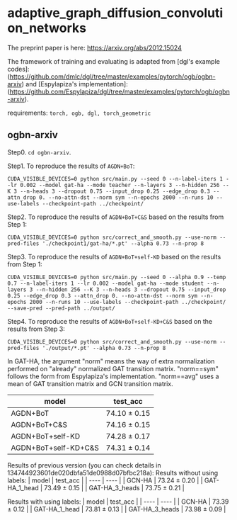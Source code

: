 # adaptive_graph_diffusion_convolution_networks

The preprint paper is here: https://arxiv.org/abs/2012.15024

The framework of training and evaluating is adapted from [dgl's example codes]:(https://github.com/dmlc/dgl/tree/master/examples/pytorch/ogb/ogbn-arxiv) and [Espylapiza's implementation]:(https://github.com/Espylapiza/dgl/tree/master/examples/pytorch/ogb/ogbn-arxiv).

requirements: `torch, ogb, dgl, torch_geometric`

## ogbn-arxiv

Step0. `cd ogbn-arxiv`.

Step1. To reproduce the results of `AGDN+BoT`:
```
CUDA_VISIBLE_DEVICES=0 python src/main.py --seed 0 --n-label-iters 1 --lr 0.002 --model gat-ha --mode teacher --n-layers 3 --n-hidden 256 --K 3 --n-heads 3 --dropout 0.75 --input_drop 0.25 --edge_drop 0.3 --attn_drop 0. --no-attn-dst --norm sym --n-epochs 2000 --n-runs 10 --use-labels --checkpoint-path ../checkpoint/
```

Step2. To reproduce the results of `AGDN+BoT+C&S` based on the results from Step 1:
```
CUDA_VISIBLE_DEVICES=0 python src/correct_and_smooth.py --use-norm --pred-files './checkpoint1/gat-ha/*.pt' --alpha 0.73 --n-prop 8
```

Step3. To reproduce the results of `AGDN+BoT+self-KD` based on the results from Step 1:
```
CUDA_VISIBLE_DEVICES=0 python src/main.py --seed 0 --alpha 0.9 --temp 0.7 --n-label-iters 1 --lr 0.002 --model gat-ha --mode student --n-layers 3 --n-hidden 256 --K 3 --n-heads 3 --dropout 0.75 --input_drop 0.25 --edge_drop 0.3 --attn_drop 0. --no-attn-dst --norm sym --n-epochs 2000 --n-runs 10 --use-labels --checkpoint-path ../checkpoint/ --save-pred --pred-path ../output/
```

Step4. To reproduce the results of `AGDN+BoT+self-KD+C&S` based on the results from Step 3:
```
CUDA_VISIBLE_DEVICES=0 python src/correct_and_smooth.py --use-norm --pred-files './output/*.pt' --alpha 0.73 --n-prop 8
```

In GAT-HA, the argument "norm" means the way of extra normalization performed on "already" normalized GAT transition matrix. "norm==sym" follows the form from Espylapiza's implementation. "norm==avg" uses a mean of GAT transition matrix and GCN transition matrix.

|  model   | test_acc  |
|  ----  | ----  |
| AGDN+BoT  | 74.10 ± 0.15 |
| AGDN+BoT+C&S  | 74.16 ± 0.15 |
| AGDN+BoT+self-KD | 74.28 ± 0.17 |
| AGDN+BoT+self-KD+C&S | 74.31 ± 0.14 |


Results of previous version (you can check details in 134744923601de020dbfa51de0988d07bfbc218a):
Results without using labels:
|  model   | test_acc  |
|  ----  | ----  |
| GCN-HA  | 73.24 ± 0.20 |
| GAT-HA_1_head  | 73.49 ± 0.15 |
| GAT-HA_3_heads | 73.75 ± 0.21 |

Results with using labels:
|  model   | test_acc  |
|  ----  | ----  |
| GCN-HA  | 73.39 ± 0.12 |
| GAT-HA_1_head  | 73.81 ± 0.13 |
| GAT-HA_3_heads | 73.98 ± 0.09 |
